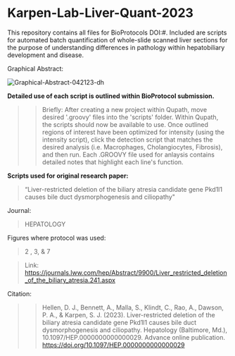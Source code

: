 # Karpen-Lab-Liver-Quant-2023
This repository contains all files for BioProtocols DOI:#. Included are scripts for automated batch quantification of whole-slide scanned liver sections for the purpose of understanding differences in pathology within hepatobiliary development and disease. 

Graphical Abstract:

![Graphical-Abstract-042123-dh](https://user-images.githubusercontent.com/88243822/233717238-02cc988d-d470-468e-a98f-bab6dadd998b.jpg)

**Detailed use of each script is outlined within BioProtocol submission.**
>>Briefly: After creating a new project within Qupath, move desired '.groovy' files into the 'scripts' folder. Within Qupath, the scripts should now be available to use. Once outlined regions of interest have been optimized for intensity (using the intensity script), click the detection script that matches the desired analysis (i.e. Macrophages, Cholangiocytes, Fibrosis), and then run. Each .GROOVY file used for anlaysis contains detailed notes that highlight each line's function.

**Scripts used for original research paper:**
>“Liver-restricted deletion of the biliary atresia candidate gene Pkd1l1 causes bile duct dysmorphogenesis and ciliopathy"

Journal:
>HEPATOLOGY

Figures where protocol was used:
>2 , 3, & 7

>Link: https://journals.lww.com/hep/Abstract/9900/Liver_restricted_deletion_of_the_biliary_atresia.241.aspx

Citation:
>>Hellen, D. J., Bennett, A., Malla, S., Klindt, C., Rao, A., Dawson, P. A., & Karpen, S. J. (2023). Liver-restricted deletion of the biliary atresia candidate gene Pkd1l1 causes bile duct dysmorphogenesis and ciliopathy. Hepatology (Baltimore, Md.), 10.1097/HEP.0000000000000029. Advance online publication. https://doi.org/10.1097/HEP.0000000000000029
